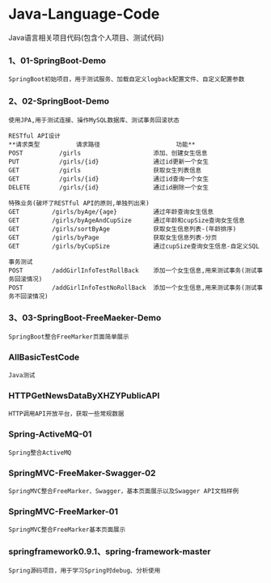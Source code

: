 # Java-Language-Code
Java语言相关项目代码(包含个人项目、测试代码)

### 1、01-SpringBoot-Demo

    SpringBoot初始项目，用于测试服务、加载自定义logback配置文件、自定义配置参数

### 2、02-SpringBoot-Demo
    
    使用JPA,用于测试连接、操作MySQL数据库、测试事务回滚状态

    RESTful API设计
    **请求类型          请求路径	                 功能**
    POST          /girls                    添加、创建女生信息
    PUT           /girls/{id}               通过id更新一个女生
    GET           /girls                    获取女生列表信息
    GET           /girls/{id}               通过id查询一个女生
    DELETE        /girls/{id}               通过id删除一个女生

    特殊业务(破坏了RESTful API的原则,单独列出来)
    GET         /girls/byAge/{age}          通过年龄查询女生信息
    GET         /girls/byAgeAndCupSize      通过年龄和cupSize查询女生信息
    GET         /girls/sortByAge            获取女生信息列表-(年龄排序)
    GET         /girls/byPage               获取女生信息列表-分页
    GET         /girls/byCupSize            通过cupSize查询女生信息-自定义SQL
    
    事务测试
    POST        /addGirlInfoTestRollBack    添加一个女生信息,用来测试事务(测试事务回滚情况)
    POST        /addGirlInfoTestNoRollBack  添加一个女生信息,用来测试事务(测试事务不回滚情况)

### 3、03-SpringBoot-FreeMaeker-Demo
    
    SpringBoot整合FreeMarker页面简单展示
    
### AllBasicTestCode

    Java测试

### HTTPGetNewsDataByXHZYPublicAPI

    HTTP调用API开放平台，获取一些常规数据
    
### Spring-ActiveMQ-01

    Spring整合ActiveMQ
    
### SpringMVC-FreeMaker-Swagger-02

    SpringMVC整合FreeMarker、Swagger，基本页面展示以及Swagger API文档样例
    
### SpringMVC-FreeMarker-01
    
    SpringMVC整合FreeMarker基本页面展示
    
### springframework0.9.1、spring-framework-master
    
    Spring源码项目，用于学习Spring时debug、分析使用
      
